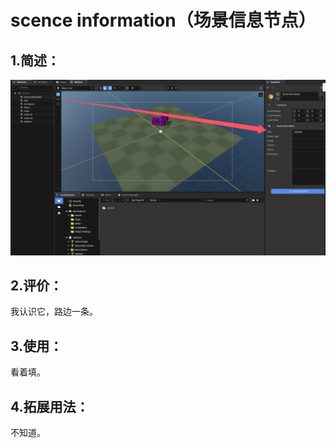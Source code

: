 # scence information（场景信息节点）
## 1.简述：
![alt text](image.png)
## 2.评价：
我认识它，路边一条。
## 3.使用：
看着填。
## 4.拓展用法：
不知道。
